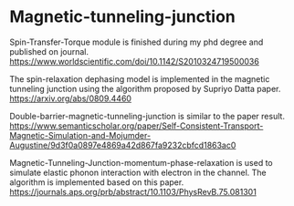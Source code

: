 # Magnetic-tunneling-junction


Spin-Transfer-Torque module is finished during my phd degree and published on journal.
https://www.worldscientific.com/doi/10.1142/S2010324719500036

The spin-relaxation dephasing model is implemented in the magnetic tunneling junction using the algorithm proposed by Supriyo Datta paper.
https://arxiv.org/abs/0809.4460


Double-barrier-magnetic-tunneling-junction is similar to the paper result.
https://www.semanticscholar.org/paper/Self-Consistent-Transport-Magnetic-Simulation-and-Mojumder-Augustine/9d3f0a0897e4869a42d867fa9232cbfcd1863ac0



Magnetic-Tunneling-Junction-momentum-phase-relaxation is used to simulate elastic phonon interaction with electron in the channel. The algorithm is implemented based on this paper. https://journals.aps.org/prb/abstract/10.1103/PhysRevB.75.081301
